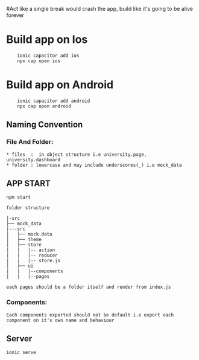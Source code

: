 #Act like a single break would crash the app, build like it's going to be alive forever

# Build app on Ios
        ionic capacitor add ios
        npx cap open ios
# Build app on Android
        ionic capacitor add android
        npx cap open android




##  Naming Convention

### File And Folder:
    * files  :  in object structure i.e university.page, university.dashboard
    * folder : lowercase and may include underscores(_) i.e mock_data

## APP START
    npm start


`folder structure`

    |-src
    ├── mock_data
    |---src
    │   ├── mock.data           
    │   ├── theme                  
    │   ├── store 
    |   |   |-- action
    |   |   |-- reducer
    |   |   |-- store.js          
    │   ├── ui              
    |   |   |--components 
    |   |   |--pages              

    each pages should be a folder itself and render from index.js

### Components:
    Each components exported should not be default i.e export each component on it's own name and behaviour

## Server
    ionic serve